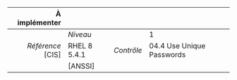 
|           À implémenter    |    |    |    |
|----------------:|:---|---:|:---|
|                 |*Niveau*|| 1 |
|*Référence* [CIS]| RHEL 8 5.4.1 |*Contrôle*| 04.4 Use Unique Passwords |
|                 |[ANSSI] ||  |

